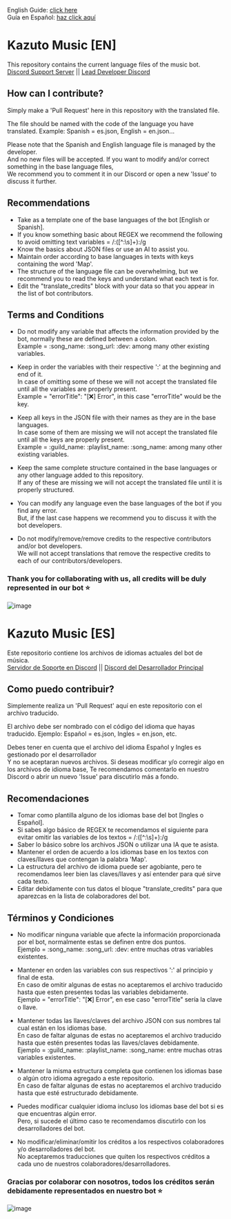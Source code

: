 English Guide: [click here](#kazuto-music-en)  
Guía en Español: [haz click aquí](#kazuto-music-es)

# Kazuto Music [EN]
This repository contains the current language files of the music bot.  
[Discord Support Server](https://discord.com/invite/FGBSecT9gq) || [Lead Developer Discord](https://discordapp.com/users/331496166325747713)

## How can I contribute?
Simply make a 'Pull Request' here in this repository with the translated file.

The file should be named with the code of the language you have translated.
Example: Spanish = es.json, English = en.json...

Please note that the Spanish and English language file is managed by the developer.  
And no new files will be accepted. If you want to modify and/or correct something in the base language files,  
We recommend you to comment it in our Discord or open a new 'Issue' to discuss it further.

## Recommendations

- Take as a template one of the base languages of the bot [English or Spanish].
- If you know something basic about REGEX we recommend the following to avoid omitting text variables = /:([^:\s]+):/g
- Know the basics about JSON files or use an AI to assist you.
- Maintain order according to base languages in texts with keys containing the word 'Map'.
- The structure of the language file can be overwhelming, but we recommend you to read the keys and understand what each text is for.
- Edit the "translate_credits" block with your data so that you appear in the list of bot contributors.

## Terms and Conditions

- Do not modify any variable that affects the information provided by the bot, normally these are defined between a colon.  
Example = :song_name: :song_url: :dev: among many other existing variables.

- Keep in order the variables with their respective ':' at the beginning and end of it.  
In case of omitting some of these we will not accept the translated file until all the variables are properly present.  
Example = "errorTitle": "[❌] Error", in this case "errorTitle" would be the key.

- Keep all keys in the JSON file with their names as they are in the base languages.  
In case some of them are missing we will not accept the translated file until all the keys are properly present.  
Example = :guild_name: :playlist_name: :song_name: among many other existing variables.

- Keep the same complete structure contained in the base languages or any other language added to this repository.  
If any of these are missing we will not accept the translated file until it is properly structured.

- You can modify any language even the base languages of the bot if you find any error.  
But, if the last case happens we recommend you to discuss it with the bot developers.

- Do not modify/remove/remove credits to the respective contributors and/or bot developers.  
We will not accept translations that remove the respective credits to each of our contributors/developers.

### Thank you for collaborating with us, all credits will be duly represented in our bot ⭐

![image](https://i.imgur.com/efsjiGT.png)


# Kazuto Music [ES]
Este repositorio contiene los archivos de idiomas actuales del bot de música.  
[Servidor de Soporte en Discord](https://discord.com/invite/FGBSecT9gq) || [Discord del Desarrollador Principal](https://discordapp.com/users/331496166325747713)

## Como puedo contribuir?
Simplemente realiza un 'Pull Request' aquí en este repositorio con el archivo traducido.

El archivo debe ser nombrado con el código del idioma que hayas traducido.
Ejemplo: Español = es.json, Ingles = en.json, etc.

Debes tener en cuenta que el archivo del idioma Español y Ingles es gestionado por el desarrollador  
Y no se aceptaran nuevos archivos. Si deseas modificar y/o corregir algo en los archivos de idioma base,
Te recomendamos comentarlo en nuestro Discord o abrir un nuevo 'Issue' para discutirlo más a fondo.

## Recomendaciones

- Tomar como plantilla alguno de los idiomas base del bot [Ingles o Español].
- Si sabes algo básico de REGEX te recomendamos el siguiente para evitar omitir las variables de los textos = /:([^:\s]+):/g
- Saber lo básico sobre los archivos JSON o utilizar una IA que te asista.
- Mantener el orden de acuerdo a los idiomas base en los textos con claves/llaves que contengan la palabra 'Map'.
- La estructura del archivo de idioma puede ser agobiante, pero te recomendamos leer bien las claves/llaves y así entender para qué sirve cada texto.
- Editar debidamente con tus datos el bloque "translate_credits" para que aparezcas en la lista de colaboradores del bot.

## Términos y Condiciones

- No modificar ninguna variable que afecte la información proporcionada por el bot, normalmente estas se definen entre dos puntos.  
Ejemplo = :song_name: :song_url: :dev: entre muchas otras variables existentes.

- Mantener en orden las variables con sus respectivos ':' al principio y final de esta.  
En caso de omitir algunas de estas no aceptaremos el archivo traducido hasta que esten presentes todas las variables debidamente.  
Ejemplo = "errorTitle": "[❌] Error", en ese caso "errorTitle" sería la clave o llave.

- Mantener todas las llaves/claves del archivo JSON con sus nombres tal cual están en los idiomas base.  
En caso de faltar algunas de estas no aceptaremos el archivo traducido hasta que estén presentes todas las llaves/claves debidamente.  
Ejemplo = :guild_name: :playlist_name: :song_name: entre muchas otras variables existentes.

- Mantener la misma estructura completa que contienen los idiomas base o algún otro idioma agregado a este repositorio.  
En caso de faltar algunas de estas no aceptaremos el archivo traducido hasta que esté estructurado debidamente.

- Puedes modificar cualquier idioma incluso los idiomas base del bot si es que encuentras algún error.  
Pero, si sucede el último caso te recomendamos discutirlo con los desarrolladores del bot.

- No modificar/eliminar/omitir los créditos a los respectivos colaboradores y/o desarrolladores del bot.  
No aceptaremos traducciones que quiten los respectivos créditos a cada uno de nuestros colaboradores/desarrolladores.

### Gracias por colaborar con nosotros, todos los créditos serán debidamente representados en nuestro bot ⭐

![image](https://i.imgur.com/0Aqolf3.png)
